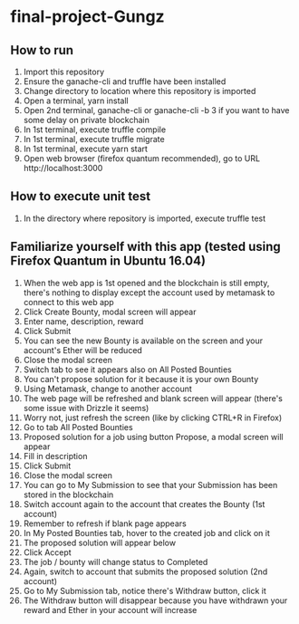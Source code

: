 # final-project-Gungz

## How to run
1. Import this repository
2. Ensure the ganache-cli and truffle have been installed
3. Change directory to location where this repository is imported
4. Open a terminal, yarn install
5. Open 2nd terminal, ganache-cli or ganache-cli -b 3 if you want to have some delay on private blockchain
6. In 1st terminal, execute truffle compile
7. In 1st terminal, execute truffle migrate
8. In 1st terminal, execute yarn start
9. Open web browser (firefox quantum recommended), go to URL http://localhost:3000

## How to execute unit test
1. In the directory where repository is imported, execute truffle test

## Familiarize yourself with this app (tested using Firefox Quantum in Ubuntu 16.04)
1. When the web app is 1st opened and the blockchain is still empty, there's nothing to display except the account used by metamask to connect to this web app
2. Click Create Bounty, modal screen will appear
3. Enter name, description, reward
4. Click Submit
5. You can see the new Bounty is available on the screen and your account's Ether will be reduced
6. Close the modal screen
7. Switch tab to see it appears also on All Posted Bounties
8. You can't propose solution for it because it is your own Bounty
9. Using Metamask, change to another account
10. The web page will be refreshed and blank screen will appear (there's some issue with Drizzle it seems)
11. Worry not, just refresh the screen (like by clicking CTRL+R in Firefox)
12. Go to tab All Posted Bounties
13. Proposed solution for a job using button Propose, a modal screen will appear
14. Fill in description
15. Click Submit
16. Close the modal screen
17. You can go to My Submission to see that your Submission has been stored in the blockchain
18. Switch account again to the account that creates the Bounty (1st account)
19. Remember to refresh if blank page appears
20. In My Posted Bounties tab, hover to the created job and click on it
21. The proposed solution will appear below 
22. Click Accept
23. The job / bounty will change status to Completed
24. Again, switch to account that submits the proposed solution (2nd account)
25. Go to My Submission tab, notice there's Withdraw button, click it
26. The Withdraw button will disappear because you have withdrawn your reward and Ether in your account will increase